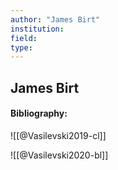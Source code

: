 ```yaml
---
author: "James Birt"
institution:
field:
type:
---
```


## James Birt
#### Bibliography:

![[@Vasilevski2019-cl]]

![[@Vasilevski2020-bl]]